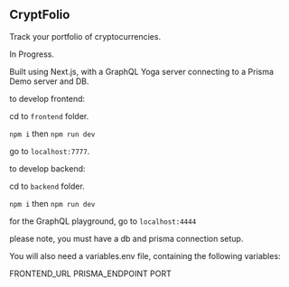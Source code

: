 ## CryptFolio

Track your portfolio of cryptocurrencies.

In Progress.

Built using Next.js, with a GraphQL Yoga server connecting to a Prisma Demo server and DB.

to develop frontend:

cd to `frontend` folder.

`npm i` then `npm run dev`

go to `localhost:7777`.

to develop backend:

cd to `backend` folder.

`npm i` then `npm run dev`

for the GraphQL playground, go to `localhost:4444`

please note, you must have a db and prisma connection setup.

You will also need a variables.env file, containing the following variables:

FRONTEND_URL
PRISMA_ENDPOINT
PORT
